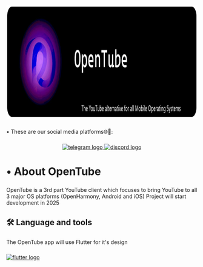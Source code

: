 <div align="center">
     <a href="https://github.com/Open-Tube-Project/OpenTube" target="_blank">
          </a>
    <img src="https://github.com/Open-Tube-Project/OpenTube/blob/main/OpenTube.png" width="4000" height="300" alt="logo"  />
</div>

###


<p align="left">• These are our social media platforms🌐📲:</p>

###

<div align="center">
  <a href="https://t.me/+eoIIb0Of-yM5MzA0" target="_blank">
    <img src="https://raw.githubusercontent.com/maurodesouza/profile-readme-generator/master/src/assets/icons/social/telegram/default.svg" width="51" height="36" alt="telegram logo"  />
  </a>
  <a href="https://discord.com/invite/6aNfM8NEch" target="_blank">
    <img src="https://raw.githubusercontent.com/maurodesouza/profile-readme-generator/master/src/assets/icons/social/discord/default.svg" width="51" height="36" alt="discord logo"  />
  </a>
</div>

###

<h1 align="left">• About OpenTube</h1>

###

<p align="left">OpenTube is a 3rd part YouTube client which focuses to bring YouTube to all 3 major OS platforms (OpenHarmony, Android and iOS)
Project will start development in 2025</p>

###

<h2 align="left">🛠 Language and tools</h2>

###

<p align="left">The OpenTube app will use Flutter for it's design</p>

###

<div align="left">
  <a href="https://flutter.dev/" target="_blank">
  <img src="https://cdn.jsdelivr.net/gh/devicons/devicon/icons/flutter/flutter-original.svg" height="40" alt="flutter logo"  />
  </a>
</div>
